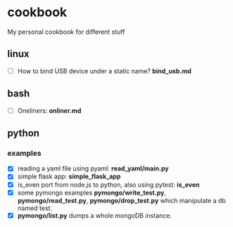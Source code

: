 # cookbook

My personal cookbook for different stuff

## linux

 * [ ] How to bind USB device under a static name? **bind_usb.md**

## bash

 * [ ] Oneliners: **onliner.md**


## python
### examples

* [x] reading a yaml file using pyaml: **read_yaml/main.py**
* [x] simple flask app: **simple_flask_app**
* [x] is_even port from node.js to python, also using pytest: **is_even**
* [x] some pymongo examples **pymongo/write_test.py**,  **pymongo/read_test.py**,  **pymongo/drop_test.py** which manipulate a db named test.
* [x] **pymongo/list.py** dumps a whole mongoDB instance.
